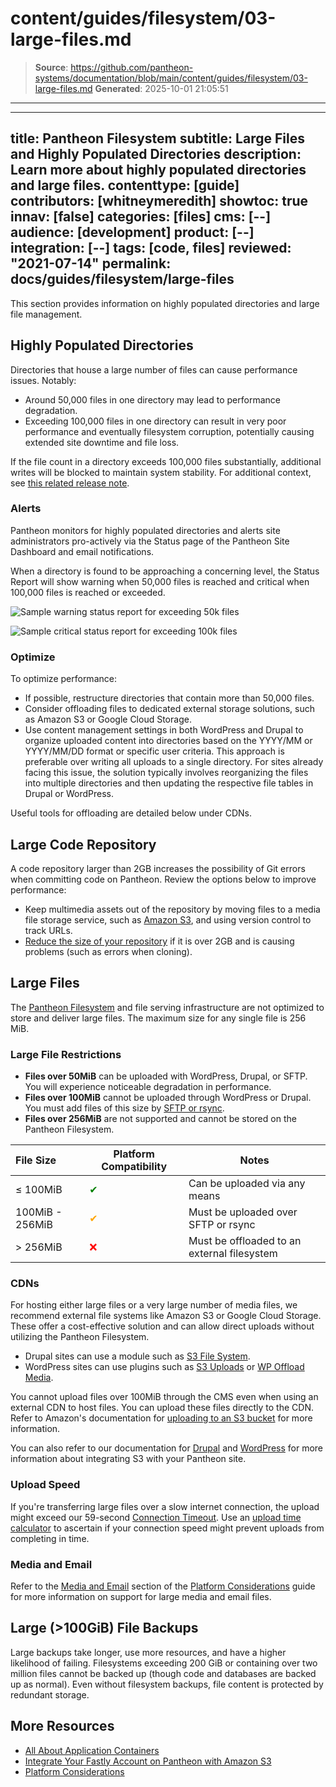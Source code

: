 # content/guides/filesystem/03-large-files.md

> **Source**: https://github.com/pantheon-systems/documentation/blob/main/content/guides/filesystem/03-large-files.md
> **Generated**: 2025-10-01 21:05:51

---

---
title: Pantheon Filesystem
subtitle: Large Files and Highly Populated Directories
description: Learn more about highly populated directories and large files.
contenttype: [guide]
contributors: [whitneymeredith]
showtoc: true
innav: [false]
categories: [files]
cms: [--]
audience: [development]
product: [--]
integration: [--]
tags: [code, files]
reviewed: "2021-07-14"
permalink: docs/guides/filesystem/large-files
---

This section provides information on highly populated directories and large file management.

## Highly Populated Directories

Directories that house a large number of files can cause performance issues. Notably:

- Around 50,000 files in one directory may lead to performance degradation.
- Exceeding 100,000 files in one directory can result in very poor performance and eventually filesystem corruption, potentially causing extended site downtime and file loss.

<Alert title="Warning" type="warning">

If the file count in a directory exceeds 100,000 files substantially, additional writes will be blocked to maintain system stability. For additional context, see [this related release note](/release-notes/2024/08/prevent-filesystem-overload).

</Alert>

### Alerts
Pantheon monitors for highly populated directories and alerts site administrators pro-actively via the Status page of the Pantheon Site Dashboard and email notifications.

When a directory is found to be approaching a concerning level, the Status Report will show warning when 50,000 files is reached and critical when 100,000 files is reached or exceeded.

![Sample warning status report for exceeding 50k files](../../../images/files-status-check-50k-warning.png)

![Sample critical status report for exceeding 100k files](../../../images/files-status-check-100k-critical.png)

### Optimize
To optimize performance:

- If possible, restructure directories that contain more than 50,000 files.
- Consider offloading files to dedicated external storage solutions, such as Amazon S3 or Google Cloud Storage.
- Use content management settings in both WordPress and Drupal to organize uploaded content into directories based on the YYYY/MM or YYYY/MM/DD format or specific user criteria. This approach is preferable over writing all uploads to a single directory. For sites already facing this issue, the solution typically involves reorganizing the files into multiple directories and then updating the respective file tables in Drupal or WordPress.

Useful tools for offloading are detailed below under CDNs.

## Large Code Repository

A code repository larger than 2GB increases the possibility of Git errors when committing code on Pantheon. Review the options below to improve performance:

- Keep multimedia assets out of the repository by moving files to a media file storage service, such as [Amazon S3](https://aws.amazon.com/s3/), and using version control to track URLs.
- [Reduce the size of your repository](/guides/git/troubleshooting#reduce-large-repositories) if it is over 2GB and is causing problems (such as errors when cloning).

## Large Files

The [Pantheon Filesystem](/guides/filesystem) and file serving infrastructure are not optimized to store and deliver large files.  The maximum size for any single file is 256 MiB.

### Large File Restrictions

- **Files over 50MiB** can be uploaded with WordPress, Drupal, or SFTP. You will experience noticeable degradation in performance.
- **Files over 100MiB** cannot be uploaded through WordPress or Drupal. You must add files of this size by [SFTP or rsync](/guides/sftp/rsync-and-sftp).
- **Files over 256MiB** are not supported and cannot be stored on the Pantheon Filesystem.

| File Size       | Platform Compatibility               | Notes                               |
|:----------------|--------------------------------------|-------------------------------------|
| ≤ 100MiB        | <span  style="color:green">✔</span>  | Can be uploaded via any means       |
| 100MiB - 256MiB | <span  style="color:orange">✔</span> | Must be uploaded over SFTP or rsync |
| > 256MiB        | <span  style="color:red">❌</span>    | Must be offloaded to an external filesystem

### CDNs

For hosting either large files or a very large number of media files, we recommend external file systems like Amazon S3 or Google Cloud Storage. These offer a cost-effective solution and can allow direct uploads without utilizing the Pantheon Filesystem.

- Drupal sites can use a module such as [S3 File System](https://www.drupal.org/project/s3fs).
- WordPress sites can use plugins such as [S3 Uploads](https://github.com/humanmade/S3-Uploads) or [WP Offload Media](https://deliciousbrains.com/wp-offload-media/).

You cannot upload files over 100MiB through the CMS even when using an external CDN to host files. You can upload these files directly to the CDN. Refer to Amazon's documentation for [uploading to an S3 bucket](https://docs.aws.amazon.com/AmazonS3/latest/user-guide/upload-objects.html) for more information.

You can also refer to our documentation for [Drupal](/drupal-s3) and [WordPress](/guides/wordpress-developer/wordpress-s3) for more information about integrating S3 with your Pantheon site.

### Upload Speed

If you're transferring large files over a slow internet connection, the upload might exceed our 59-second [Connection Timeout](/timeouts/#timeouts-that-are-not-configurable). Use an [upload time calculator](https://downloadtimecalculator.com/Upload-Time-Calculator.html) to ascertain if your connection speed might prevent uploads from completing in time.

### Media and Email

Refer to the [Media and Email](/guides/platform-considerations/media-email-support) section of the [Platform Considerations](/guides/platform-considerations) guide for more information on support for large media and email files.

## Large (>100GiB) File Backups

Large backups take longer, use more resources, and have a higher likelihood of failing.
Filesystems exceeding 200 GiB or containing over two million files cannot be backed up (though code and databases are backed up as normal).
Even without filesystem backups, file content is protected by redundant storage.

## More Resources

- [All About Application Containers](/application-containers)
- [Integrate Your Fastly Account on Pantheon with Amazon S3](/guides/fastly-pantheon/fastly-amazon-s3)
- [Platform Considerations](/guides/platform-considerations)
